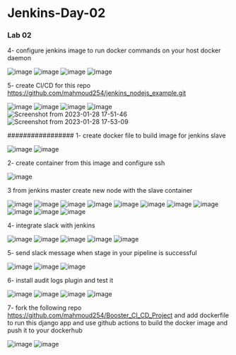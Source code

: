# Jenkins-Day-02

### Lab 02

4- configure jenkins image to run docker commands on your host docker daemon

![image](https://user-images.githubusercontent.com/40915944/215272859-41336994-a422-4079-9ab8-53ce2edba385.png)
![image](https://user-images.githubusercontent.com/40915944/215272903-f1b71b7a-32fb-4734-bf97-3322e5fb90ea.png)
![image](https://user-images.githubusercontent.com/40915944/215272931-4d798bc4-2759-41fc-a635-f3f2ab430a03.png)
![image](https://user-images.githubusercontent.com/40915944/215273210-7f694cd3-456a-4d01-9b28-17402209b064.png)

5- create CI/CD for this repo https://github.com/mahmoud254/jenkins_nodejs_example.git

![image](https://user-images.githubusercontent.com/40915944/215273800-0638cd3e-edda-486f-9b7e-e18ddb2a37e6.png)
![image](https://user-images.githubusercontent.com/40915944/215273886-f25a6d14-e9f1-4e0f-b4c8-8c61ce2a3f4a.png)
![image](https://user-images.githubusercontent.com/40915944/215276015-f85d7046-2819-42d4-bcfe-deb84698e097.png)
![image](https://user-images.githubusercontent.com/40915944/215276059-f72be395-f05d-43ae-abcf-ae29ec37dd7b.png)
![Screenshot from 2023-01-28 17-51-46](https://user-images.githubusercontent.com/40915944/215354373-7f9ddf89-81f5-4686-ab51-1ef24147ec37.png)
![Screenshot from 2023-01-28 17-53-09](https://user-images.githubusercontent.com/40915944/215354383-71e761a9-85b6-4be3-9b17-2fe04c6e3529.png)


#################
1- create docker file to build image for jenkins slave

![image](https://user-images.githubusercontent.com/40915944/215832932-6ad62f2a-2cab-4419-b38a-669cb859f4b1.png)
![image](https://user-images.githubusercontent.com/40915944/215837654-9a8c2ec4-7224-4ad0-89e4-a45e055174cd.png)

2- create container from this image and configure ssh

![image](https://user-images.githubusercontent.com/40915944/215840377-bccc72cf-03bc-454b-b3f6-e72deefd4a87.png)

3 from jenkins master create new node with the slave container

![image](https://user-images.githubusercontent.com/40915944/215841757-6222e364-be7b-4f22-bc78-6a14e9219b2b.png)
![image](https://user-images.githubusercontent.com/40915944/215842233-e4400b10-2ac7-4f37-8795-65573ed8b5f3.png)
![image](https://user-images.githubusercontent.com/40915944/215842353-4d4c2221-2d18-4083-88ba-d0c6035a287f.png)
![image](https://user-images.githubusercontent.com/40915944/215842485-5ebcd2ea-9d02-44a0-a6fd-3e5bcf2aa345.png)
![image](https://user-images.githubusercontent.com/40915944/215842698-4c33c521-caef-4c0f-b289-893ec6d88003.png)
![image](https://user-images.githubusercontent.com/40915944/215843132-a7b3c629-32dd-434b-b40e-4741ae2c01bd.png)
![image](https://user-images.githubusercontent.com/40915944/215843674-6c6f62ae-b4b9-4728-9048-bab7c4fdbadc.png)
![image](https://user-images.githubusercontent.com/40915944/215843449-14475135-8423-458a-8597-5f5f1d0e6215.png)
![image](https://user-images.githubusercontent.com/40915944/215843508-8ba0518c-a067-4691-bc19-802e89afc840.png)
![image](https://user-images.githubusercontent.com/40915944/215845473-4ec7c878-9b71-4cdf-838d-4dc2c3f23e44.png)
![image](https://user-images.githubusercontent.com/40915944/215843855-10c265ea-5694-480c-9ad8-9cb77dcdd182.png)

4- integrate slack with jenkins

![image](https://user-images.githubusercontent.com/40915944/215874135-998896ec-92fd-40f1-8251-605901cc7a19.png)
![image](https://user-images.githubusercontent.com/40915944/215874189-f4ba45c6-780d-47ae-89b1-fee0552701aa.png)
![image](https://user-images.githubusercontent.com/40915944/215875465-44927a41-f00c-4627-89a3-1e7e0673c012.png)
![image](https://user-images.githubusercontent.com/40915944/215877868-118934c8-3391-41ba-85b6-5266be4d9fc8.png)
![image](https://user-images.githubusercontent.com/40915944/215877919-1b3aa990-936a-4f21-84e5-9e079a1570bf.png)

5- send slack message when stage in your pipeline is successful

![image](https://user-images.githubusercontent.com/40915944/215888233-8db9d00a-1042-42a1-a963-daea315e3042.png)
![image](https://user-images.githubusercontent.com/40915944/215888325-3590950b-c859-45bf-8e91-7f4f74bcd18b.png)
![image](https://user-images.githubusercontent.com/40915944/215888405-aeddb6b9-aeab-4da5-a7ec-764e60d4890e.png)

6- install audit logs plugin and test it

![image](https://user-images.githubusercontent.com/40915944/215889046-7c372ec3-0215-4ed7-80ff-e4a1848250f7.png)
![image](https://user-images.githubusercontent.com/40915944/215889129-b42212be-472f-45cb-a182-51f168022729.png)
![image](https://user-images.githubusercontent.com/40915944/215889656-5b507293-1537-42cb-a7f4-474e9cc76e60.png)
![image](https://user-images.githubusercontent.com/40915944/215889694-6a2f1f6b-9318-4923-ac43-5a8107ed5e47.png)

7- fork the following repo https://github.com/mahmoud254/Booster_CI_CD_Project and add dockerfile to run this django app and use github actions to build the docker image and push it to your dockerhub

![image](https://user-images.githubusercontent.com/40915944/216061058-c4c82a94-4080-4e6c-bbb6-39489ba0a2fd.png)
![image](https://user-images.githubusercontent.com/40915944/216061203-56f66216-2df7-43d1-856f-5cbf63edb9e1.png)

